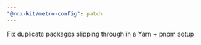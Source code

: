 ```yaml
---
"@rnx-kit/metro-config": patch
---
```


Fix duplicate packages slipping through in a Yarn + pnpm setup
